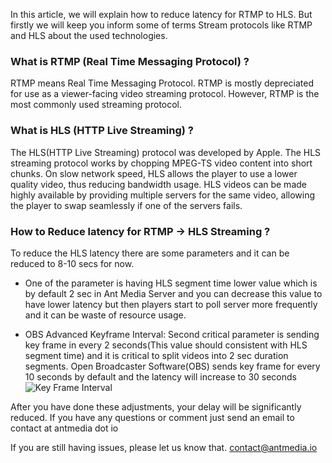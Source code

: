 In this article, we will explain how to reduce latency for RTMP to HLS. But firstly we will keep you inform some of terms Stream protocols like RTMP and HLS about the used technologies.

### What is RTMP (Real Time Messaging Protocol) ?
RTMP means Real Time Messaging Protocol. RTMP is mostly depreciated for use as a viewer-facing video streaming protocol. However, RTMP is the most commonly used streaming protocol.

### What is HLS (HTTP Live Streaming) ?
The HLS(HTTP Live Streaming) protocol was developed by Apple. The HLS streaming protocol works by chopping MPEG-TS video content into short chunks. On slow network speed, HLS allows the player to use a lower quality video, thus reducing bandwidth usage. HLS videos can be made highly available by providing multiple servers for the same video, allowing the player to swap seamlessly if one of the servers fails.

### How to Reduce latency for RTMP -> HLS Streaming ?
To reduce the HLS latency there are some parameters and it can be reduced to 8-10 secs for now.

* One of the parameter is having HLS segment time lower value which is by default 2 sec in Ant Media Server and you can decrease this value to have lower latency but then players start to poll server more frequently and it can be waste of resource usage.

* OBS Advanced Keyframe Interval: Second critical parameter is sending key frame in every 2 seconds(This value should consistent with HLS segment time) and it is critical to split videos into 2 sec duration segments. Open Broadcaster Software(OBS) sends key frame for every 10 seconds by default and the latency will increase to 30 seconds
![Key Frame Interval](https://i0.wp.com/antmedia.io/wp-content/uploads/2018/05/obs-keyframe-setting.png)

After you have done these adjustments, your delay will be significantly reduced. If you have any questions or comment just send an email to contact at antmedia dot io

If you are still having issues, please let us know that. [contact@antmedia.io](mailto:contact@antmedia.io) 
